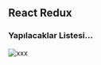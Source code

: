 ## React Redux
### Yapılacaklar Listesi...

![xxx](https://github.com/erknakbs/Yapilacaklar_listesi/assets/105823500/a7b81217-59bf-48e8-8b2b-4830c4763c0d)
